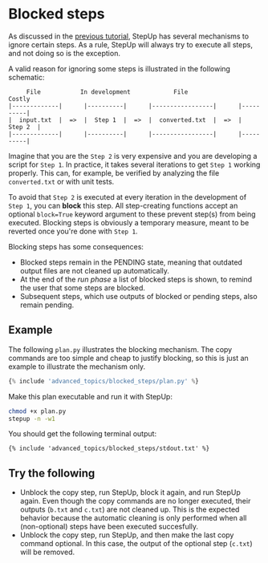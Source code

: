 # Blocked steps

As discussed in the [previous tutorial](optional_steps.md),
StepUp has several mechanisms to ignore certain steps.
As a rule, StepUp will always try to execute all steps, and not doing so is the exception.

A valid reason for ignoring some steps is illustrated in the following schematic:

```
     File           In development            File                 Costly
|-------------|      |----------|      |-----------------|      |----------|
|  input.txt  |  =>  |  Step 1  |  =>  |  converted.txt  |  =>  |  Step 2  |
|-------------|      |----------|      |-----------------|      |----------|
```

Imagine that you are the `Step 2` is very expensive and you are developing a script for `Step 1`.
In practice, it takes several iterations to get `Step 1` working properly.
This can, for example, be verified by analyzing the file `converted.txt` or with unit tests.

To avoid that `Step 2` is executed at every iteration in the development of `Step 1`,
you can **block** this step.
All step-creating functions accept an optional `block=True` keyword argument to these prevent step(s) from being executed.
Blocking steps is obviously a temporary measure, meant to be reverted once you're done with `Step 1`.

Blocking steps has some consequences:

- Blocked steps remain in the PENDING state, meaning that outdated output files are not cleaned up automatically.
- At the end of the *run phase* a list of blocked steps is shown, to remind the user that some steps are blocked.
- Subsequent steps, which use outputs of blocked or pending steps, also remain pending.


## Example

The following `plan.py` illustrates the blocking mechanism.
The copy commands are too simple and cheap to justify blocking,
so this is just an example to illustrate the mechanism only.

```python
{% include 'advanced_topics/blocked_steps/plan.py' %}
```

Make this plan executable and run it with StepUp:

```bash
chmod +x plan.py
stepup -n -w1
```

You should get the following terminal output:

```
{% include 'advanced_topics/blocked_steps/stdout.txt' %}
```


## Try the following

- Unblock the copy step, run StepUp, block it again, and run StepUp again.
  Even though the copy commands are no longer executed, their outputs (`b.txt` and `c.txt`)
  are not cleaned up.
  This is the expected behavior because the automatic cleaning is only performed when all
  (non-optional) steps have been executed succesfully.
- Unblock the copy step, run StepUp, and then make the last copy command optional.
  In this case, the output of the optional step (`c.txt`) will be removed.
